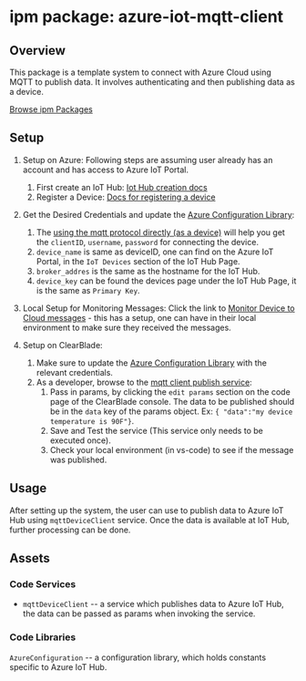 
# ipm package: azure-iot-mqtt-client

## Overview

This package is a template system to connect with Azure Cloud using MQTT to publish data. It involves authenticating and then publishing data as a device.

[Browse ipm Packages](https://ipm.clearblade.com)

## Setup

1. Setup on Azure:
	Following steps are assuming user already has an account and has access to Azure IoT Portal.
    1. First create an IoT Hub: [Iot Hub creation docs](https://docs.microsoft.com/en-us/azure/iot-hub/quickstart-send-telemetry-node#create-an-iot-hub)
    2. Register a Device: [Docs for registering a device](https://docs.microsoft.com/en-us/azure/iot-hub/quickstart-send-telemetry-node#register-a-device)
2. Get the Desired Credentials and update the [Azure Configuration Library](code/libraries/AzureConfiguration/AzureConfiguration.js):
   1. The [using the mqtt protocol directly (as a device)](https://docs.microsoft.com/en-us/azure/iot-hub/iot-hub-mqtt-support#using-the-mqtt-protocol-directly-as-a-device) will help you get the `clientID`, `username`, `password` for connecting the device.
   2. `device_name` is same as deviceID, one can find on the Azure IoT Portal, in the `IoT Devices` section of the IoT Hub Page.
   3. `broker_addres` is the same as the hostname for the IoT Hub.
   4. `device_key` can be found the devices page under the IoT Hub Page, it is the same as `Primary Key`. 

3. Local Setup for Monitoring Messages:
   Click the link to [Monitor Device to Cloud messages](https://docs.microsoft.com/en-us/azure/iot-hub/iot-hub-vscode-iot-toolkit-cloud-device-messaging#monitor-device-to-cloud-messages) - this has a setup, one can have in their local environment to make sure they received the messages.

4. Setup on ClearBlade:
	1. Make sure to update the [Azure Configuration Library](code/libraries/AzureConfiguration/AzureConfiguration.js) with the relevant credentials.
	2. As a developer, browse to the [mqtt client publish service](code/services/mqttDeviceClient/mqttDeviceClient.js):
    	1. Pass in params, by clicking the `edit params` section on the code page of the ClearBlade console. The data to be published should be in the `data` key of the params object. Ex: `{ "data":"my device temperature is 90F"}`.
	    2. Save and Test the service (This service only needs to be executed once).
	    3. Check your local environment (in vs-code) to see if the message was published.


## Usage

After setting up the system, the user can use to publish data to Azure IoT Hub using `mqttDeviceClient` service. Once the data is available at IoT Hub, further processing can be done.

## Assets

### Code Services

* `mqttDeviceClient` -- a service which publishes data to Azure IoT Hub, the data can be passed as params when invoking the service.

### Code Libraries

`AzureConfiguration` -- a configuration library, which holds constants specific to Azure IoT Hub.
